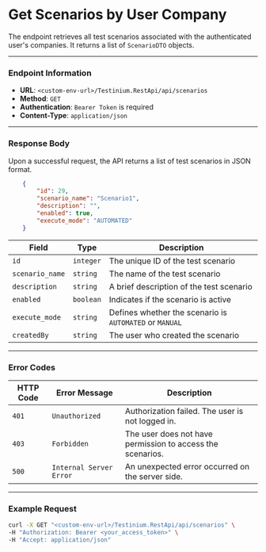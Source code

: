 # Get Scenarios by User Company

The endpoint retrieves all test scenarios associated with the authenticated user's companies. It returns a list of `ScenarioDTO` objects.

***

### Endpoint Information

* **URL**: `<custom-env-url>/Testinium.RestApi/api/scenarios`
* **Method**: `GET`
* **Authentication**: `Bearer Token` is required
* **Content-Type**: `application/json`

***

### Response Body

Upon a successful request, the API returns a list of test scenarios in JSON format.

```json
    {
        "id": 29,
        "scenario_name": "Scenario1",
        "description": "",
        "enabled": true,
        "execute_mode": "AUTOMATED"
    }
```

| Field           | Type      | Description                                             |
| --------------- | --------- | ------------------------------------------------------- |
| `id`            | `integer` | The unique ID of the test scenario                      |
| `scenario_name` | `string`  | The name of the test scenario                           |
| `description`   | `string`  | A brief description of the test scenario                |
| `enabled`       | `boolean` | Indicates if the scenario is active                     |
| `execute_mode`  | `string`  | Defines whether the scenario is `AUTOMATED` or `MANUAL` |
| `createdBy`     | `string`  | The user who created the scenario                       |

***

### Error Codes

| HTTP Code | Error Message           | Description                                                |
| --------- | ----------------------- | ---------------------------------------------------------- |
| `401`     | `Unauthorized`          | Authorization failed. The user is not logged in.           |
| `403`     | `Forbidden`             | The user does not have permission to access the scenarios. |
| `500`     | `Internal Server Error` | An unexpected error occurred on the server side.           |

***

### Example Request

```bash
curl -X GET "<custom-env-url>/Testinium.RestApi/api/scenarios" \
-H "Authorization: Bearer <your_access_token>" \
-H "Accept: application/json"
```
